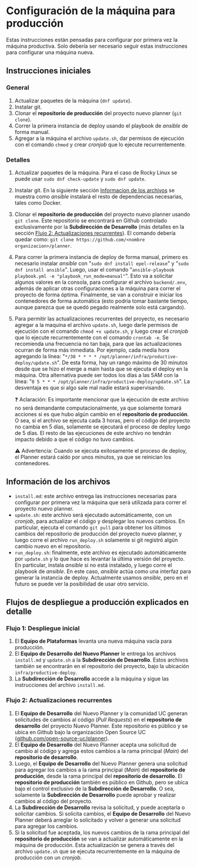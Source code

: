 # Configuración de la máquina para producción

Estas instrucciones están pensadas para configurar por primera vez la máquina productiva. Solo debería ser necesario seguir estas instrucciones para configurar una máquina nueva.

## Instrucciones iniciales

### General

1. Actualizar paquetes de la máquina (`dnf update`).
2. Instalar git.
3. Clonar el **repositorio de producción** del proyecto nuevo planner (`git clone`).
4. Correr la primera instancia de deploy usando el playbook de _ansible_ de forma manual.
5. Agregar a la máquina el archivo `update.sh`, dar permisos de ejecución con el comando `chmod` y crear _cronjob_ que lo ejecute recurrentemente.

### Detalles

1. Actualizar paquetes de la máquina. Para el caso de Rocky Linux se puede usar `sudo dnf check-update` y `sudo dnf update`.
2. Instalar git. En la siguiente sección [Informacion de los archivos](informacion-de-los-archivos) se muestra como _ansible_ instalará el resto de dependencias necesarias, tales como Docker.
3. Clonar el **repositorio de producción** del proyecto nuevo planner usando `git clone`. Este repositorio se encontrará en Github controlado exclusivamente por la **Subdirección de Desarrollo** (más detalles en la sección [Flujo 2: Actualizaciones recurrentes](flujo-2:-actualizaciones-recurrentes)). El comando debería quedar como: `git clone https://github.com/<nombre organizacion>/planner`.
4. Para correr la primera instancia de deploy de forma manual, primero es necesario instalar _ansible_ con "`sudo dnf install epel-release`" y "`sudo dnf install ansible`". Luego, usar el comando "`ansible-playbook playbook.yml -e "playbook_run_mode=manual"`". Esto va a solicitar algunos valores en la consola, para configurar el archivo `backend/.env`, además de aplicar otras configuraciones a la máquina para correr el proyecto de forma óptima. Finalmente, se van a construir e iniciar los contenedores de forma automática (esto podría tomar bastante tiempo, aunque parezca que se quedó pegado realmente solo está cargando).
5. Para permitir las actualizaciones recurrentes del proyecto, es necesario agregar a la maquina el archivo `update.sh`, luego darle permisos de ejecución con el comando `chmod +x update.sh`, y luego crear el _cronjob_ que lo ejecute recurrentemente con el comando `crontab -e`. Se recomienda una frecuencia no tan baja, para que las actualizaciones ocurran de forma más inmediata. Por ejemplo, cada media hora agregando la línea: "`*/30 * * * * /opt/planner/infra/productive-deploy/update.sh`". De esta forma, hay un rango máximo de 30 minutos desde que se hizo el merge a main hasta que se ejecuta el deploy en la máquina.
   Otra alternativa puede ser todos los días a las 5AM con la línea: "`0 5 * * * /opt/planner/infra/productive-deploy/update.sh`". La desventaja es que si algo sale mal nadie estará supervisando.

   ❓ Aclaración: Es importante mencionar que la ejecución de este archivo no será demandante computacionalmente, ya que solamente tomará acciones si es que hubo algún cambio en el **repositorio de producción**. O sea, si el archivo se ejecuta cada 3 horas, pero el código del proyecto no cambia en 5 días, solamente se ejecutará el proceso de deploy luego de 5 días. El resto de las ejecuciones de este archivo no tendrán impacto debido a que el código no tuvo cambios.

   ⚠️ Advertencia: Cuando se ejecuta exitosamente el proceso de deploy, el Planner estará caído por unos minutos, ya que se reinician los contenedores.

## Información de los archivos

- `install.md`: este archivo entrega las instrucciones necesarias para configurar por primera vez la máquina que será utilizada para correr el proyecto nuevo planner.
- `update.sh`: este archivo será ejecutado automáticamente, con un _cronjob_, para actualizar el código y desplegar los nuevos cambios. En particular, ejecuta el comando `git pull` para obtener los últimos cambios del repositorio de producción del proyecto nuevo planner, y luego corre el archivo `run_deploy.sh` solamente si git registró algún cambio nuevo en el repositorio.
- `run_deploy.sh`: finalmente, este archivo es ejecutado automáticamente por `update.sh` y lo que hace es levantar la última versión del proyecto. En particular, instala _ansible_ si no está instalado, y luego corre el playbook de _ansible_. En este caso, _ansible_ actúa como una interfaz para generar la instancia de deploy. Actualmente usamos _ansible_, pero en el futuro se puede ver la posibilidad de usar otro servicio.

## Flujos de despliegue a producción explicados en detalle

### Flujo 1: Despliegue inicial

1. El **Equipo de Plataformas** levanta una nueva máquina vacía para producción.
2. El **Equipo de Desarrollo del Nuevo Planner** le entrega los archivos `install.md` y `update.sh` a la **Subdirección de Desarrollo**. Estos archivos también se encontrarán en el repositorio del proyecto, bajo la ubicación `infra/productive-deploy`.
3. La **Subdirección de Desarrollo** accede a la máquina y sigue las instrucciones del archivo `install.md`.

### Flujo 2: Actualizaciones recurrentes

1. El **Equipo de Desarrollo** del Nuevo Planner y la comunidad UC generan solicitudes de cambios al código (_Pull Requests_) en el **repositorio de desarrollo** del proyecto Nuevo Planner. Este repositorio es público y se ubica en Github bajo la organización Open Source UC ([github.com/open-source-uc/planner](https://github.com/open-source-uc/planner/tree/main)).
2. El **Equipo de Desarrollo** del Nuevo Planner acepta una solicitud de cambio al código y agrega estos cambios a la rama principal (_Main_) del **repositorio de desarrollo**.
3. Luego, el **Equipo de Desarrollo** del Nuevo Planner genera una solicitud para agregar los cambios a la rama principal (_Main_) del **repositorio de producción**, desde la rama principal del **repositorio de desarrollo**. El **repositorio de producción** también es público en Github, pero se ubica bajo el control exclusivo de la **Subdirección de Desarrollo**. O sea, solamente la **Subdirección de Desarrollo** puede aprobar y realizar cambios al código del proyecto.
4. La **Subdirección de Desarrollo** revisa la solicitud, y puede aceptarla o solicitar cambios. Si solicita cambios, el **Equipo de Desarrollo** del Nuevo Planner deberá arreglar lo solicitado y volver a generar una solicitud para agregar los cambios.
5. Si la solicitud fue aceptada, los nuevos cambios de la rama principal del **repositorio de producción** se van a actualizar automáticamente en la máquina de producción. Esta actualización se genera a través del archivo `update.sh` que se ejecuta recurrentemente en la máquina de producción con un _cronjob_.
